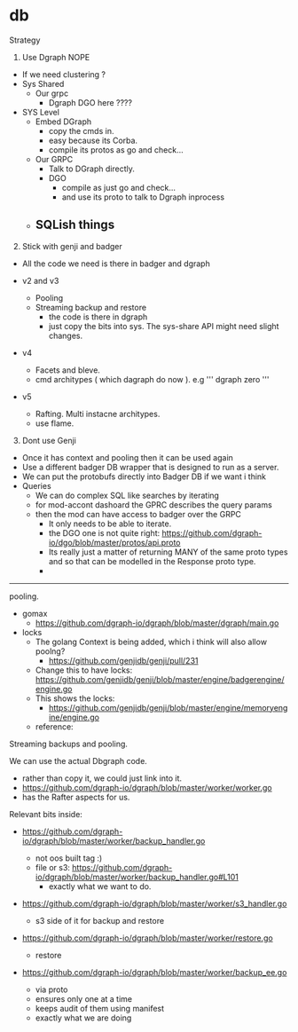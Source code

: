 # db

Strategy

1. Use Dgraph NOPE

- If we need clustering ?
- Sys Shared
    - Our grpc
        - Dgraph DGO here ????
- SYS Level
    - Embed DGraph
        - copy the cmds in.
        - easy because its Corba.
        - compile its protos as go and check...
    - Our GRPC
        - Talk to DGraph directly.
        - DGO
            - compile as just go and check...
            - and use its proto to talk to Dgraph inprocess
    - SQLish things
        - 

2. Stick with genji and badger

- All the code we need is there in badger and dgraph

- v2 and v3
    - Pooling
    - Streaming backup and restore
        - the code is there in dgraph
        - just copy the bits into sys. The sys-share API might need slight changes.
- v4
    - Facets and bleve.
    - cmd architypes ( which dagraph do now ).
        e.g ''' dgraph zero '''
- v5 
    - Rafting. Multi instacne architypes.
    - use flame.


3. Dont use Genji

- Once it has context and pooling then it can be used again
- Use a different badger DB wrapper that is designed to run as a server.
- We can put the protobufs directly into Badger DB if we want i think
- Queries
    - We can do complex SQL like searches by iterating
    - for mod-accont dashoard the GPRC describes the query params
    - then the mod can have access to badger over the GRPC
        - It only needs to be able to iterate.
        - the DGO one is not quite right: https://github.com/dgraph-io/dgo/blob/master/protos/api.proto
        - Its really just a matter of returning MANY of the same proto types and so that can be modelled in the Response proto type.
        - 
---

pooling.

- gomax
    - https://github.com/dgraph-io/dgraph/blob/master/dgraph/main.go
- locks
    - The golang Context is being added, which i think will also allow poolng?
        - https://github.com/genjidb/genji/pull/231
    - Change this to have locks:
        https://github.com/genjidb/genji/blob/master/engine/badgerengine/engine.go
    - This shows the locks:
        - https://github.com/genjidb/genji/blob/master/engine/memoryengine/engine.go
    - reference:


Streaming backups and pooling.

We can use the actual Dbgraph code.
- rather than copy it, we could just link into it.
- https://github.com/dgraph-io/dgraph/blob/master/worker/worker.go
- has the Rafter aspects for us.


Relevant bits inside:

- https://github.com/dgraph-io/dgraph/blob/master/worker/backup_handler.go
    - not oos built tag :)
    - file or s3: https://github.com/dgraph-io/dgraph/blob/master/worker/backup_handler.go#L101
        - exactly what we want to do.


- https://github.com/dgraph-io/dgraph/blob/master/worker/s3_handler.go
    - s3 side of it for backup and restore

- https://github.com/dgraph-io/dgraph/blob/master/worker/restore.go
    - restore

- https://github.com/dgraph-io/dgraph/blob/master/worker/backup_ee.go
    - via proto
    - ensures only one at a time
    - keeps audit of them using manifest
    - exactly what we are doing

